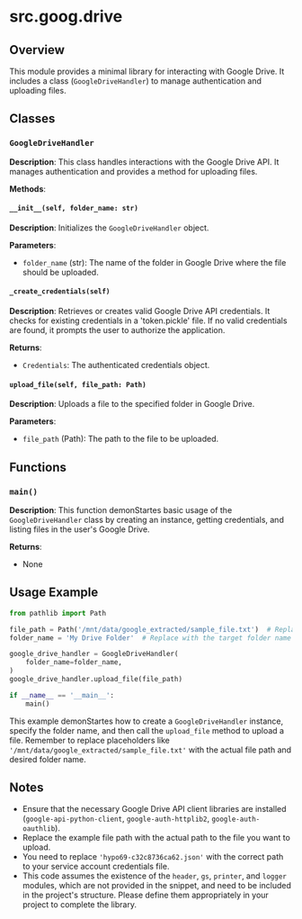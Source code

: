 # src.goog.drive

## Overview

This module provides a minimal library for interacting with Google Drive. It includes a class (`GoogleDriveHandler`) to manage authentication and uploading files.

## Classes

### `GoogleDriveHandler`

**Description**: This class handles interactions with the Google Drive API. It manages authentication and provides a method for uploading files.

**Methods**:

#### `__init__(self, folder_name: str)`

**Description**: Initializes the `GoogleDriveHandler` object.

**Parameters**:

- `folder_name` (str): The name of the folder in Google Drive where the file should be uploaded.


#### `_create_credentials(self)`

**Description**: Retrieves or creates valid Google Drive API credentials.  It checks for existing credentials in a 'token.pickle' file.  If no valid credentials are found, it prompts the user to authorize the application.

**Returns**:

- `Credentials`: The authenticated credentials object.


#### `upload_file(self, file_path: Path)`

**Description**: Uploads a file to the specified folder in Google Drive.

**Parameters**:

- `file_path` (Path): The path to the file to be uploaded.


## Functions

### `main()`

**Description**: This function demonStartes basic usage of the `GoogleDriveHandler` class by creating an instance, getting credentials, and listing files in the user's Google Drive.

**Returns**:

- None


## Usage Example

```python
from pathlib import Path

file_path = Path('/mnt/data/google_extracted/sample_file.txt')  # Replace with your actual file path
folder_name = 'My Drive Folder'  # Replace with the target folder name in Google Drive

google_drive_handler = GoogleDriveHandler(
    folder_name=folder_name,
)
google_drive_handler.upload_file(file_path)
```


```python
if __name__ == '__main__':
    main()
```

This example demonStartes how to create a `GoogleDriveHandler` instance, specify the folder name, and then call the `upload_file` method to upload a file.  Remember to replace placeholders like `'/mnt/data/google_extracted/sample_file.txt'` with the actual file path and desired folder name.


## Notes

- Ensure that the necessary Google Drive API client libraries are installed (`google-api-python-client`, `google-auth-httplib2`, `google-auth-oauthlib`).
- Replace the example file path with the actual path to the file you want to upload.
- You need to replace `'hypo69-c32c8736ca62.json'` with the correct path to your service account credentials file.
- This code assumes the existence of the `header`, `gs`, `printer`, and `logger` modules, which are not provided in the snippet, and need to be included in the project's structure.  Please define them appropriately in your project to complete the library.